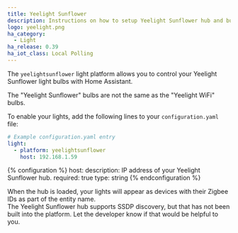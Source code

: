 ```yaml
---
title: Yeelight Sunflower
description: Instructions on how to setup Yeelight Sunflower hub and bulbs within Home Assistant.
logo: yeelight.png
ha_category:
  - Light
ha_release: 0.39
ha_iot_class: Local Polling
---
```


The `yeelightsunflower` light platform allows you to control your Yeelight Sunflower light bulbs with Home Assistant.

<div class='note warning'>
The "Yeelight Sunflower" bulbs are not the same as the "Yeelight WiFi" bulbs.
</div>

To enable your lights, add the following lines to your `configuration.yaml` file:

```yaml
# Example configuration.yaml entry
light:
  - platform: yeelightsunflower
    host: 192.168.1.59
```

{% configuration %}
host:
  description: IP address of your Yeelight Sunflower hub.
  required: true
  type: string
{% endconfiguration %}

<div class='note'>
When the hub is loaded, your lights will appear as devices with their Zigbee IDs as part of the entity name.
</div>

<div class='note warning'>
The Yeelight Sunflower hub supports SSDP discovery, but that has not been built into the platform. Let the developer know if that would be helpful to you.
</div>
